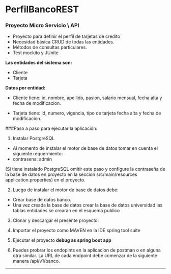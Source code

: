 # PerfilBancoREST

### Proyecto Micro Servicio \ API
- Proyecto para definir el perfil de tarjetas de credito
- Necesidad básica CRUD de todas las entidades.
- Métodos de consultas particulares.
- Test mockito y JUnite

**Las entidades del sistema son:**

+ Cliente
+ Tarjeta

**Datos por entidad:**

- Cliente tiene: id, nombre, apellido, pasion, salario mensual, fecha alta y fecha de modificacion.
 
- Tarjeta tiene: id, numero, vigencia, tipo de tarjeta fecha alta y fecha de modificacion.


###Paso a paso para ejecutar la aplicación:

1. Instalar PostgreSQL
- Al momento  de instalar el motor de base de datos tomar en cuenta el siguiente requermiento:
- contrasena: admin

(Si tiene instalado PostgreSQL omitir este paso y configure la contraseña de la base de datos en proyecto en la seccion src/main/resources application.properties) en el proyecto.

2. Luego de instalar el motor de base de datos debe:

- Crear base de datos banco.
- Una vez creada la base de datos crear la base de datos universidad las tablas entidades se crearan en el esquema publico

3. Clonar y descargar el presente proyecto:

4. Importar el proyecto como MAVEN en la IDE spring tool suite

5. Ejecutar el proyecto **debug as spring boot app**

6. Puedes probrar los endopints en la aplicacion de postman o en alguna otra similar. La URL de cada endpoint debe comenzar de la siguiente manera /api/v1/banco. 


------------